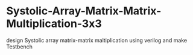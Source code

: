 # Systolic-Array-Matrix-Matrix-Multiplication-3x3
design Systolic array matrix-matrix maltiplication using verilog and make Testbench
